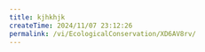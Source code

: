 ```yaml
---
title: kjhkhjk
createTime: 2024/11/07 23:12:26
permalink: /vi/EcologicalConservation/XD6AV8rv/
---
```

